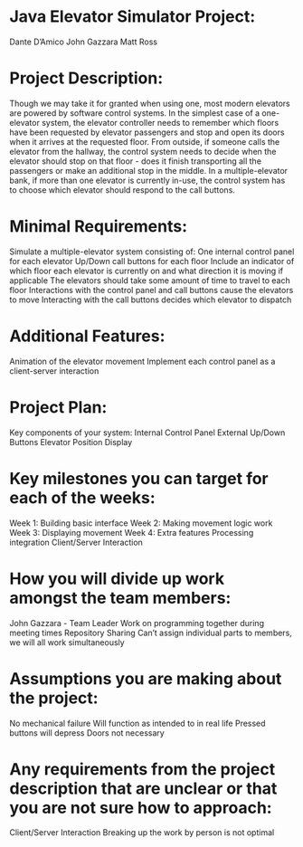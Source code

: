 # Java Elevator Simulator Project:
Dante D’Amico
John Gazzara
Matt Ross

# Project Description: 
Though we may take it for granted when using one, most modern elevators are powered by software control systems. In the simplest case of a one-elevator system, the elevator controller needs to remember which floors have been requested by elevator passengers and stop and open its doors when it arrives at the requested floor. From outside, if someone calls the elevator from the hallway, the control system needs to decide when the elevator should stop on that floor - does it finish transporting all the passengers or make an additional stop in the middle. In a multiple-elevator bank, if more than one elevator is currently in-use, the control system has to choose which elevator should respond to the call buttons.

# Minimal Requirements:
Simulate a multiple-elevator system consisting of:
One internal control panel for each elevator
Up/Down call buttons for each floor
Include an indicator of which floor each elevator is currently on and what direction it is moving if applicable
The elevators should take some amount of time to travel to each floor
Interactions with the control panel and call buttons cause the elevators to move
Interacting with the call buttons decides which elevator to dispatch

# Additional Features:
Animation of the elevator movement
Implement each control panel as a client-server interaction

# Project Plan:
Key components of your system:
Internal Control Panel 
External Up/Down Buttons
Elevator Position Display

# Key milestones you can target for each of the weeks:
Week 1: Building basic interface
Week 2: Making movement logic work 
Week 3: Displaying movement 
Week 4: Extra features 
Processing integration 
Client/Server Interaction

# How you will divide up work amongst the team members:
John Gazzara - Team Leader
Work on programming together during meeting times 
Repository Sharing
Can’t assign individual parts to members, we will all work simultaneously

# Assumptions you are making about the project:
No mechanical failure
Will function as intended to in real life
Pressed buttons will depress 
Doors not necessary

# Any requirements from the project description that are unclear or that you are not sure how to approach:
Client/Server Interaction
Breaking up the work by person is not optimal
